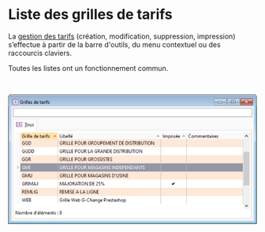 # Liste des grilles de tarifs


La [gestion des tarifs](CreationGrilleTarifs.md) (création, 
 modification, suppression, impression) s’effectue à partir de la barre 
 d'outils, du menu contextuel ou des raccourcis claviers.


Toutes les listes ont un fonctionnement commun.


 


![](../Liste_Grille_Tarifs.png)


